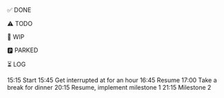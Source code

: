 ✅ DONE


⚠️ TODO

🚧 WIP

🅿️ PARKED

⏳ LOG

15:15 Start
15:45 Get interrupted at for an hour
16:45 Resume
17:00 Take a break for dinner
20:15 Resume, implement milestone 1
21:15 Milestone 2